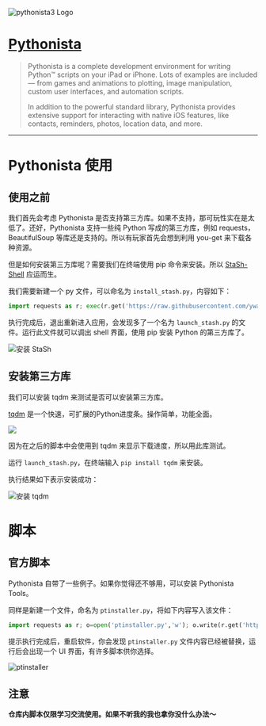![pythonista3 Logo](https://i.loli.net/2019/12/28/miu2vzNfGRqxodM.png)

# [Pythonista](http://omz-software.com/pythonista/index.html)

> Pythonista is a complete development environment for writing Python™ scripts on your iPad or iPhone. Lots of examples are included — from games and animations to plotting, image manipulation, custom user interfaces, and automation scripts.
>
> In addition to the powerful standard library, Pythonista provides extensive support for interacting with native iOS features, like contacts, reminders, photos, location data, and more.

---

# Pythonista 使用

## 使用之前

我们首先会考虑 Pythonista 是否支持第三方库。如果不支持，那可玩性实在是太低了。还好，Pythonista 支持一些纯 Python 写成的第三方库，例如 requests，BeautifulSoup 等库还是支持的。所以有玩家首先会想到利用 you-get 来下载各种资源。

但是如何安装第三方库呢？需要我们在终端使用 pip 命令来安装。所以 [StaSh-Shell](https://github.com/ywangd/stash) 应运而生。

我们需要新建一个 py 文件，可以命名为 `install_stash.py`，内容如下：

```python
import requests as r; exec(r.get('https://raw.githubusercontent.com/ywangd/stash/master/getstash.py').text)
```

执行完成后，退出重新进入应用，会发现多了一个名为 `launch_stash.py` 的文件。运行此文件就可以调出 shell 界面，使用 pip 安装 Python 的第三方库了。

![安装 StaSh](https://i.loli.net/2019/12/28/7d5uO3CKgDxQyFb.png)

## 安装第三方库

我们可以安装 tqdm 来测试是否可以安装第三方库。

[tqdm](https://github.com/tqdm/tqdm) 是一个快速，可扩展的Python进度条。操作简单，功能全面。

![](https://raw.githubusercontent.com/tqdm/tqdm/master/images/tqdm.gif)

因为在之后的脚本中会使用到 tqdm 来显示下载进度，所以用此库测试。

运行 `launch_stash.py`，在终端输入 `pip install tqdm` 来安装。

执行结果如下表示安装成功：

![安装 tqdm](https://i.loli.net/2019/12/28/YLnsbOPdNcFZr9u.png)

# 脚本

## 官方脚本

Pythonista 自带了一些例子。如果你觉得还不够用，可以安装 Pythonista Tools。

同样是新建一个文件，命名为 `ptinstaller.py`，将如下内容写入该文件：

```python
import requests as r; o=open('ptinstaller.py','w'); o.write(r.get('http://j.mp/pt-i').text); o.close()
```

提示执行完成后，重启软件，你会发现 `ptinstaller.py` 文件内容已经被替换，运行后会出现一个 UI 界面，有许多脚本供你选择。

![ptinstaller](https://i.loli.net/2019/12/28/kt9GuLWpEKbFhi4.jpg)

## 注意

**仓库内脚本仅限学习交流使用。如果不听我的我也拿你没什么办法～**

